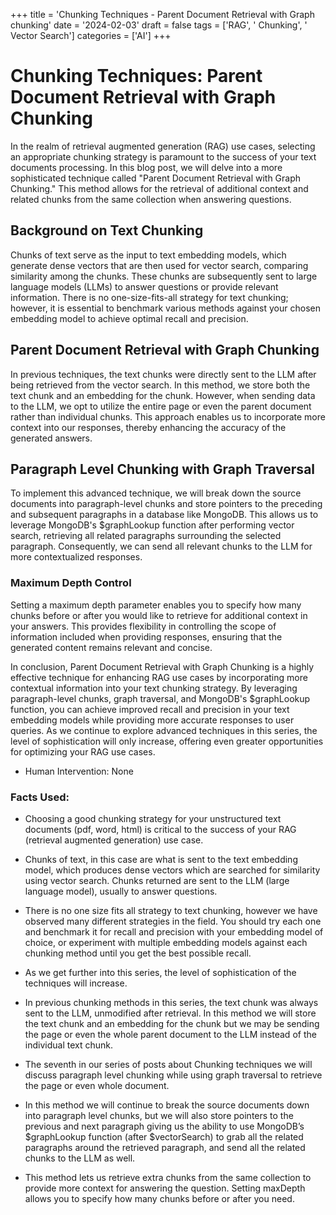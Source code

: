 
+++
title = 'Chunking Techniques - Parent Document Retrieval with Graph chunking'
date = '2024-02-03'
draft = false
tags = ['RAG', ' Chunking', ' Vector Search']
categories = ['AI']
+++

 # Chunking Techniques: Parent Document Retrieval with Graph Chunking

In the realm of retrieval augmented generation (RAG) use cases, selecting an appropriate chunking strategy is paramount to the success of your text documents processing. In this blog post, we will delve into a more sophisticated technique called "Parent Document Retrieval with Graph Chunking." This method allows for the retrieval of additional context and related chunks from the same collection when answering questions.

## Background on Text Chunking

Chunks of text serve as the input to text embedding models, which generate dense vectors that are then used for vector search, comparing similarity among the chunks. These chunks are subsequently sent to large language models (LLMs) to answer questions or provide relevant information. There is no one-size-fits-all strategy for text chunking; however, it is essential to benchmark various methods against your chosen embedding model to achieve optimal recall and precision.

## Parent Document Retrieval with Graph Chunking

In previous techniques, the text chunks were directly sent to the LLM after being retrieved from the vector search. In this method, we store both the text chunk and an embedding for the chunk. However, when sending data to the LLM, we opt to utilize the entire page or even the parent document rather than individual chunks. This approach enables us to incorporate more context into our responses, thereby enhancing the accuracy of the generated answers.

## Paragraph Level Chunking with Graph Traversal

To implement this advanced technique, we will break down the source documents into paragraph-level chunks and store pointers to the preceding and subsequent paragraphs in a database like MongoDB. This allows us to leverage MongoDB's $graphLookup function after performing vector search, retrieving all related paragraphs surrounding the selected paragraph. Consequently, we can send all relevant chunks to the LLM for more contextualized responses.

### Maximum Depth Control

Setting a maximum depth parameter enables you to specify how many chunks before or after you would like to retrieve for additional context in your answers. This provides flexibility in controlling the scope of information included when providing responses, ensuring that the generated content remains relevant and concise.

In conclusion, Parent Document Retrieval with Graph Chunking is a highly effective technique for enhancing RAG use cases by incorporating more contextual information into your text chunking strategy. By leveraging paragraph-level chunks, graph traversal, and MongoDB's $graphLookup function, you can achieve improved recall and precision in your text embedding models while providing more accurate responses to user queries. As we continue to explore advanced techniques in this series, the level of sophistication will only increase, offering even greater opportunities for optimizing your RAG use cases.
 * Human Intervention: None

### Facts Used:
* Choosing a good chunking strategy for your unstructured text documents (pdf, word, html) is critical to the success of your RAG (retrieval augmented generation) use case.
* Chunks of text, in this case are what is sent to the text embedding model, which produces dense vectors which are searched for similarity using vector search.  Chunks returned are sent to the LLM (large language model), usually to answer questions.
* There is no one size fits all strategy to text chunking, however we have observed many different strategies in the field.  You should try each one and benchmark it for recall and precision with your embedding model of choice, or experiment with multiple embedding models against each chunking method until you get the best possible recall.
* As we get further into this series, the level of sophistication of the techniques will increase.  
* In previous chunking methods in this series, the text chunk was always sent to the LLM, unmodified after retrieval.  In this method we will store the text chunk and an embedding for the chunk but we may be sending the page or even the whole parent document to the LLM instead of the individual text chunk.
* The seventh in our series of posts about Chunking techniques we will discuss paragraph level chunking while using graph traversal to retrieve the page or even whole document.
* In this method we will continue to break the source documents down into paragraph level chunks, but we will also store pointers to the previous and next paragraph giving us the ability to use MongoDB’s $graphLookup function (after $vectorSearch) to grab all the related paragraphs around the retrieved paragraph, and send all the related chunks to the LLM as well.
* This method lets us retrieve extra chunks from the same collection to provide more context for answering the question.  Setting maxDepth allows you to specify how many chunks before or after you need.
